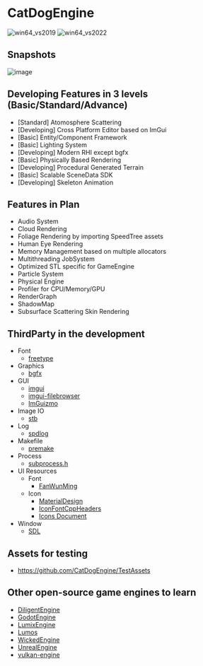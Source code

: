 # CatDogEngine

![win64_vs2019](https://github.com/CatDogEngine/CatDogEngine/actions/workflows/win64_vs2019.yml/badge.svg?branch=main)
![win64_vs2022](https://github.com/CatDogEngine/CatDogEngine/actions/workflows/win64_vs2022.yml/badge.svg?branch=main)

## Snapshots
![image](https://user-images.githubusercontent.com/75730859/220918348-eb03325a-9b14-4523-956b-88e15cec052c.png)

## Developing Features in 3 levels (Basic/Standard/Advance)
* [Standard] Atomosphere Scattering
* [Developing] Cross Platform Editor based on ImGui
* [Basic] Entity/Component Framework
* [Basic] Lighting System
* [Developing] Modern RHI except bgfx
* [Basic] Physically Based Rendering
* [Developing] Procedural Generated Terrain
* [Basic] Scalable SceneData SDK
* [Developing] Skeleton Animation

## Features in Plan
* Audio System
* Cloud Rendering
* Foliage Rendering by importing SpeedTree assets
* Human Eye Rendering
* Memory Management based on multiple allocators
* Multithreading JobSystem
* Optimized STL specific for GameEngine
* Particle System
* Physical Engine
* Profiler for CPU/Memory/GPU
* RenderGraph
* ShadowMap
* Subsurface Scattering Skin Rendering

## ThirdParty in the development
* Font
  * [freetype](https://github.com/freetype/freetype)
* Graphics
  * [bgfx](https://github.com/bkaradzic/bgfx)
* GUI
  * [imgui](https://github.com/ocornut/imgui)
  * [imgui-filebrowser](https://github.com/AirGuanZ/imgui-filebrowser)
  * [ImGuizmo](https://github.com/CedricGuillemet/ImGuizmo)
* Image IO
  * [stb](https://github.com/nothings/stb)  
* Log
  * [spdlog](https://github.com/gabime/spdlog)
* Makefile
  * [premake](https://github.com/premake/premake-core)
* Process
  * [subprocess.h](https://github.com/sheredom/subprocess.h)
* UI Resources
  * Font
    * [FanWunMing](https://github.com/ayaka14732/FanWunMing)
  * Icon
    * [MaterialDesign](https://github.com/Templarian/MaterialDesign)
    * [IconFontCppHeaders](https://github.com/juliettef/IconFontCppHeaders)
    * [Icons Document](https://pictogrammers.com/library/mdi/)  
* Window
  * [SDL](https://github.com/libsdl-org/SDL)

## Assets for testing
* https://github.com/CatDogEngine/TestAssets

## Other open-source game engines to learn
* [DiligentEngine](https://github.com/DiligentGraphics/DiligentEngine)
* [GodotEngine](https://github.com/godotengine/godot)
* [LumixEngine](https://github.com/nem0/LumixEngine)
* [Lumos](https://github.com/jmorton06/Lumos)
* [WickedEngine](https://github.com/turanszkij/WickedEngine)
* [UnrealEngine](https://github.com/EpicGames/UnrealEngine)
* [vulkan-engine](https://github.com/Division/vulkan-engine)
